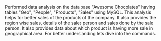 Performed data analysis on the data base "Awesome Chocolates" having tables "Geo", "People", "Products", "Sales" using MySQL. This analysis helps for better sales of the products of the company.
It also provides the region wise sales, details of the sales person and sales done by the sale person.
It also provides data about which product is having more sale in geographical area. For better understanding lets dive into the commands.
